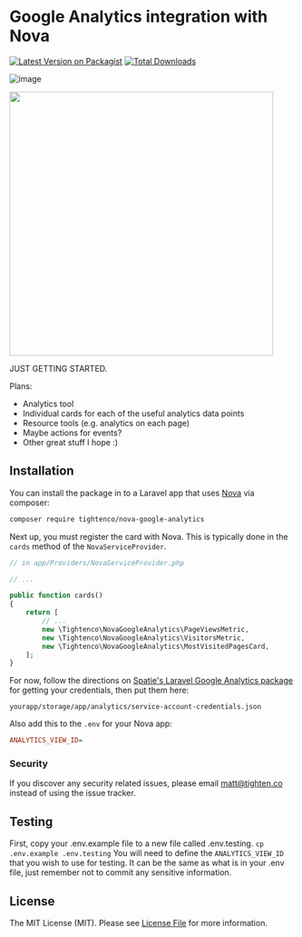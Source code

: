 # Google Analytics integration with Nova

[![Latest Version on Packagist](https://img.shields.io/packagist/v/tightenco/nova-google-analytics.svg?style=flat-square)](https://packagist.org/packages/tightenco/nova-google-analytics)
[![Total Downloads](https://img.shields.io/packagist/dt/tightenco/nova-google-analytics.svg?style=flat-square)](https://packagist.org/packages/tightenco/nova-google-analytics)

![image](https://user-images.githubusercontent.com/151829/44671717-4a644600-a9f4-11e8-8505-b99e9b9ed65a.png)

<img src="https://user-images.githubusercontent.com/151829/44892455-defbcc00-acb2-11e8-9236-cbc04f1a29eb.png" width="465">

JUST GETTING STARTED.

Plans:

- Analytics tool
- Individual cards for each of the useful analytics data points
- Resource tools (e.g. analytics on each page)
- Maybe actions for events?
- Other great stuff I hope :)

## Installation

You can install the package in to a Laravel app that uses [Nova](https://nova.laravel.com) via composer:

```bash
composer require tightenco/nova-google-analytics
```

Next up, you must register the card with Nova. This is typically done in the `cards` method of the `NovaServiceProvider`.

```php
// in app/Providers/NovaServiceProvider.php

// ...

public function cards()
{
    return [
        // ...
        new \Tightenco\NovaGoogleAnalytics\PageViewsMetric,
        new \Tightenco\NovaGoogleAnalytics\VisitorsMetric,
        new \Tightenco\NovaGoogleAnalytics\MostVisitedPagesCard,
    ];
}
```

For now, follow the directions on [Spatie's Laravel Google Analytics package](https://github.com/spatie/laravel-analytics) for getting your credentials, then put them here:

```
yourapp/storage/app/analytics/service-account-credentials.json
```

Also add this to the `.env` for your Nova app:

```ini
ANALYTICS_VIEW_ID=
```

### Security

If you discover any security related issues, please email matt@tighten.co instead of using the issue tracker.

## Testing
First, copy your .env.example file to a new file called .env.testing.
`cp .env.example .env.testing`
You will need to define the `ANALYTICS_VIEW_ID` that you wish to use for testing.
It can be the same as what is in your .env file, just remember not to commit any
sensitive information.

## License

The MIT License (MIT). Please see [License File](LICENSE.md) for more information.
